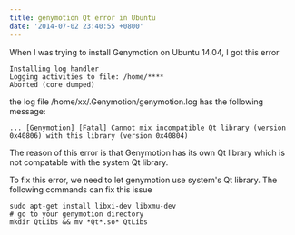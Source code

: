 ```yaml
---
title: genymotion Qt error in Ubuntu
date: '2014-07-02 23:40:55 +0800'
---
```

When I was trying to install Genymotion on Ubuntu 14.04, I got this error

    Installing log handler
    Logging activities to file: /home/****
    Aborted (core dumped)

the log file /home/xx/.Genymotion/genymotion.log has the following message:

    ... [Genymotion] [Fatal] Cannot mix incompatible Qt library (version 0x40806) with this library (version 0x40804)

The reason of this error is that Genymotion has its own Qt library which is not compatable with the system Qt library.

To fix this error, we need to let genymotion use system's Qt library. The following commands can fix this issue

    sudo apt-get install libxi-dev libxmu-dev
    # go to your genymotion directory
    mkdir QtLibs && mv *Qt*.so* QtLibs

